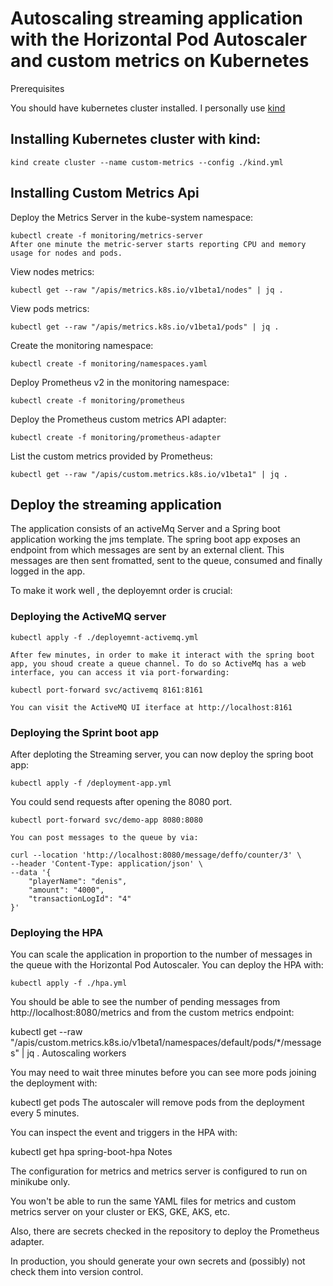 # Autoscaling streaming application with the Horizontal Pod Autoscaler and custom metrics on Kubernetes

Prerequisites

You should have kubernetes cluster installed. I personally use [kind](https://kind.sigs.k8s.io) 

## Installing Kubernetes cluster with kind:

`kind create cluster --name custom-metrics --config ./kind.yml`

## Installing Custom Metrics Api

Deploy the Metrics Server in the kube-system namespace:

```
kubectl create -f monitoring/metrics-server
After one minute the metric-server starts reporting CPU and memory usage for nodes and pods.
```

View nodes metrics:

`kubectl get --raw "/apis/metrics.k8s.io/v1beta1/nodes" | jq .`

View pods metrics:

`kubectl get --raw "/apis/metrics.k8s.io/v1beta1/pods" | jq .`

Create the monitoring namespace:

`kubectl create -f monitoring/namespaces.yaml`

Deploy Prometheus v2 in the monitoring namespace:

`kubectl create -f monitoring/prometheus`

Deploy the Prometheus custom metrics API adapter:

`kubectl create -f monitoring/prometheus-adapter`

List the custom metrics provided by Prometheus:

`kubectl get --raw "/apis/custom.metrics.k8s.io/v1beta1" | jq .`

## Deploy the streaming application

The application consists of an activeMq Server and a Spring boot application working the jms template.
The spring boot app exposes an endpoint from which messages are sent by an external client. This messages are then sent fromatted, sent to the queue, consumed and finally logged in the app.

To make it work well , the deployemnt order is crucial:

### Deploying the ActiveMQ server

```
kubectl apply -f ./deployemnt-activemq.yml

After few minutes, in order to make it interact with the spring boot app, you shoud create a queue channel. To do so ActiveMq has a web interface, you can access it via port-forwarding:

kubectl port-forward svc/activemq 8161:8161

You can visit the ActiveMQ UI iterface at http://localhost:8161

```

### Deploying the Sprint boot app

After deploting the Streaming server, you can now deploy the spring boot app:

`kubectl apply -f /deployment-app.yml`

You could send requests after opening the 8080 port.

```
kubectl port-forward svc/demo-app 8080:8080

You can post messages to the queue by via:

curl --location 'http://localhost:8080/message/deffo/counter/3' \
--header 'Content-Type: application/json' \
--data '{
    "playerName": "denis",
    "amount": "4000",
    "transactionLogId": "4"
}'
```

### Deploying the HPA

You can scale the application in proportion to the number of messages in the queue with the Horizontal Pod Autoscaler. You can deploy the HPA with:

`kubectl apply -f ./hpa.yml`

You should be able to see the number of pending messages from http://localhost:8080/metrics and from the custom metrics endpoint:

kubectl get --raw "/apis/custom.metrics.k8s.io/v1beta1/namespaces/default/pods/*/messages" | jq .
Autoscaling workers

You may need to wait three minutes before you can see more pods joining the deployment with:

kubectl get pods
The autoscaler will remove pods from the deployment every 5 minutes.

You can inspect the event and triggers in the HPA with:

kubectl get hpa spring-boot-hpa
Notes

The configuration for metrics and metrics server is configured to run on minikube only.

You won't be able to run the same YAML files for metrics and custom metrics server on your cluster or EKS, GKE, AKS, etc.

Also, there are secrets checked in the repository to deploy the Prometheus adapter.

In production, you should generate your own secrets and (possibly) not check them into version control.